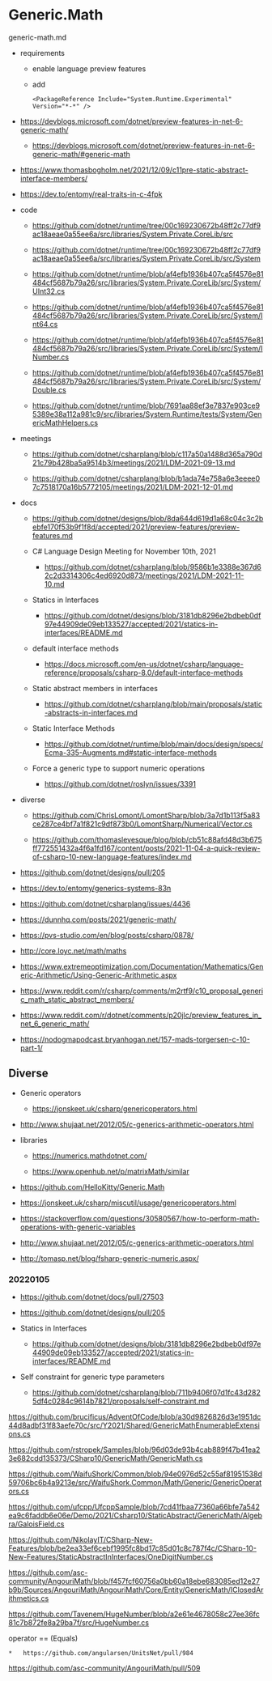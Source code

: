 # Generic.Math

generic-math.md

*   requirements

    *   enable language preview features

    *   add

        ```
        <PackageReference Include="System.Runtime.Experimental" Version="*-*" />
        ```


*   https://devblogs.microsoft.com/dotnet/preview-features-in-net-6-generic-math/

    *   https://devblogs.microsoft.com/dotnet/preview-features-in-net-6-generic-math/#generic-math

*   https://www.thomasbogholm.net/2021/12/09/c11pre-static-abstract-interface-members/

*   https://dev.to/entomy/real-traits-in-c-4fpk

*   code

    *   https://github.com/dotnet/runtime/tree/00c169230672b48ff2c77df9ac18aeae0a55ee6a/src/libraries/System.Private.CoreLib/src

    *   https://github.com/dotnet/runtime/tree/00c169230672b48ff2c77df9ac18aeae0a55ee6a/src/libraries/System.Private.CoreLib/src/System

    *   https://github.com/dotnet/runtime/blob/af4efb1936b407ca5f4576e81484cf5687b79a26/src/libraries/System.Private.CoreLib/src/System/UInt32.cs

    *   https://github.com/dotnet/runtime/blob/af4efb1936b407ca5f4576e81484cf5687b79a26/src/libraries/System.Private.CoreLib/src/System/Int64.cs

    *   https://github.com/dotnet/runtime/blob/af4efb1936b407ca5f4576e81484cf5687b79a26/src/libraries/System.Private.CoreLib/src/System/INumber.cs

    *   https://github.com/dotnet/runtime/blob/af4efb1936b407ca5f4576e81484cf5687b79a26/src/libraries/System.Private.CoreLib/src/System/Double.cs

    *   https://github.com/dotnet/runtime/blob/7691aa88ef3e7837e903ce95389e38a112a981c9/src/libraries/System.Runtime/tests/System/GenericMathHelpers.cs

*   meetings

    *   https://github.com/dotnet/csharplang/blob/c117a50a1488d365a790d21c79b428ba5a9514b3/meetings/2021/LDM-2021-09-13.md

    *   https://github.com/dotnet/csharplang/blob/b1ada74e758a6e3eeee07c7518170a16b5772105/meetings/2021/LDM-2021-12-01.md

*   docs

    *   https://github.com/dotnet/designs/blob/8da644d619d1a68c04c3c2bebfe170f53b9f1f8d/accepted/2021/preview-features/preview-features.md

    *   C# Language Design Meeting for November 10th, 2021

        *   https://github.com/dotnet/csharplang/blob/9586b1e3388e367d62c2d3314306c4ed6920d873/meetings/2021/LDM-2021-11-10.md

    *   Statics in Interfaces

        *   https://github.com/dotnet/designs/blob/3181db8296e2bdbeb0df97e44909de09eb133527/accepted/2021/statics-in-interfaces/README.md

    *   default interface methods

        *   https://docs.microsoft.com/en-us/dotnet/csharp/language-reference/proposals/csharp-8.0/default-interface-methods

    *   Static abstract members in interfaces
    
        *   https://github.com/dotnet/csharplang/blob/main/proposals/static-abstracts-in-interfaces.md

    *   Static Interface Methods

        *   https://github.com/dotnet/runtime/blob/main/docs/design/specs/Ecma-335-Augments.md#static-interface-methods

    *   Force a generic type to support numeric operations

        *   https://github.com/dotnet/roslyn/issues/3391

*   diverse

    *   https://github.com/ChrisLomont/LomontSharp/blob/3a7d1b113f5a83ce287ce4bf7a1f821c9df873b0/LomontSharp/Numerical/Vector.cs

    *   https://github.com/thomaslevesque/blog/blob/cb51c88afd48d3b675ff772551432a4f6a1fd167/content/posts/2021-11-04-a-quick-review-of-csharp-10-new-language-features/index.md

*   https://github.com/dotnet/designs/pull/205

*   https://dev.to/entomy/generics-systems-83n

*   https://github.com/dotnet/csharplang/issues/4436

*   https://dunnhq.com/posts/2021/generic-math/

*   https://pvs-studio.com/en/blog/posts/csharp/0878/

*   http://core.loyc.net/math/maths

*   https://www.extremeoptimization.com/Documentation/Mathematics/Generic-Arithmetic/Using-Generic-Arithmetic.aspx

*   https://www.reddit.com/r/csharp/comments/m2rtf9/c10_proposal_generic_math_static_abstract_members/

*   https://www.reddit.com/r/dotnet/comments/p20jlc/preview_features_in_net_6_generic_math/

*   https://nodogmapodcast.bryanhogan.net/157-mads-torgersen-c-10-part-1/

## Diverse 

*   Generic operators

    *   https://jonskeet.uk/csharp/genericoperators.html

*   http://www.shujaat.net/2012/05/c-generics-arithmetic-operators.html

*   libraries

    *   https://numerics.mathdotnet.com/

    *   https://www.openhub.net/p/matrixMath/similar

*   https://github.com/HelloKitty/Generic.Math

*   https://jonskeet.uk/csharp/miscutil/usage/genericoperators.html

*   https://stackoverflow.com/questions/30580567/how-to-perform-math-operations-with-generic-variables

*   http://www.shujaat.net/2012/05/c-generics-arithmetic-operators.html

*   http://tomasp.net/blog/fsharp-generic-numeric.aspx/


### 20220105


*   https://github.com/dotnet/docs/pull/27503

*   https://github.com/dotnet/designs/pull/205

*   Statics in Interfaces

    *   https://github.com/dotnet/designs/blob/3181db8296e2bdbeb0df97e44909de09eb133527/accepted/2021/statics-in-interfaces/README.md

*   Self constraint for generic type parameters

    *   https://github.com/dotnet/csharplang/blob/711b9406f07d1fc43d2825df4c0284c9614b7821/proposals/self-constraint.md


https://github.com/brucificus/AdventOfCode/blob/a30d9826826d3e1951dc44d8adbf31f83aefe70c/src/Y2021/Shared/GenericMathEnumerableExtensions.cs

https://github.com/rstropek/Samples/blob/96d03de93b4cab889f47b41ea23e682cdd135373/CSharp10/GenericMath/GenericMath.cs

https://github.com/WaifuShork/Common/blob/94e0976d52c55af81951538d59706bc6b4a9213e/src/WaifuShork.Common/Math/Generic/GenericOperators.cs

https://github.com/ufcpp/UfcppSample/blob/7cd41fbaa77360a66bfe7a542ea9c6faddb6e06e/Demo/2021/Csharp10/StaticAbstract/GenericMath/Algebra/GaloisField.cs

https://github.com/NikolayIT/CSharp-New-Features/blob/be2ea33ef6cebf1995fc8bd17c85d01c8c787f4c/CSharp-10-New-Features/StaticAbstractInInterfaces/OneDigitNumber.cs

https://github.com/asc-community/AngouriMath/blob/f457fcf60756a0bb60a18ebe683085ed12e27b9b/Sources/AngouriMath/AngouriMath/Core/Entity/GenericMath/IClosedArithmetics.cs


https://github.com/Tavenem/HugeNumber/blob/a2e61e4678058c27ee36fc81c7b872fe8a29ba7f/src/HugeNumber.cs



operator == (Equals)

    *   https://github.com/angularsen/UnitsNet/pull/984


https://github.com/asc-community/AngouriMath/pull/509








